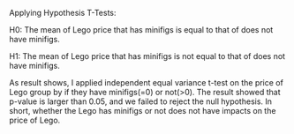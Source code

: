 Applying Hypothesis T-Tests:  

H0: The mean of Lego price that has minifigs is equal to that of does not have minifigs.  

H1: The mean of Lego price that has minifigs is not equal to that of does not have minifigs.  

As result shows, I applied independent equal variance t-test on the price of Lego group by if they have minifigs(=0) or not(>0). The result showed that p-value is larger than 0.05, and we failed to reject the null hypothesis. In short, whether the Lego has minifigs or not does not have impacts on the price of Lego. 
